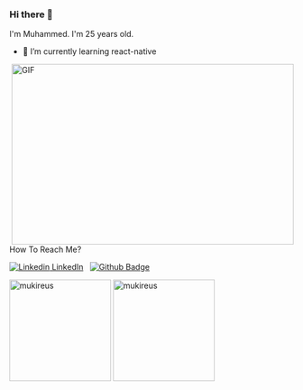 ### Hi there 👋
I'm Muhammed. I'm 25 years old. 

- 🌱 I’m currently learning react-native

<img align="right" alt="GIF" src="https://github.com/abhisheknaiidu/abhisheknaiidu/blob/master/code.gif?raw=true" width="500" height="320" />

How To Reach Me?

[![Linkedin](https://i.stack.imgur.com/gVE0j.png) LinkedIn](https://www.linkedin.com/in/muhammed-merto%C4%9Flu-89345322b/)
&nbsp;
[![Github Badge](https://img.shields.io/badge/-Github-000?style=quare&labelColor=000&logo=Github&logoColor=white&link=link)](https://github.com/mmertoglu) 

<img height="180em" align="center" src="https://github-readme-stats.vercel.app/api?username=Github_Kullanıcı_Adınız&show_icons=true&locale=en&theme=algolia&include_all_commits=true&count_private=true" alt="mukireus"/>
  <img height="180em" align="center" src="https://github-readme-stats.vercel.app/api/top-langs?username=Github_Kullanıcı_Adınız&show_icons=true&locale=en&layout=compact&langs_count=8&theme=algolia" alt="mukireus"/>
